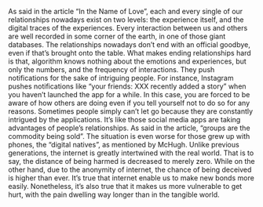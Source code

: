 As said in the article “In the Name of Love”, each and every single of our relationships nowadays exist on two levels: the experience itself, and the digital traces of the experiences. Every interaction between us and others are well recorded in some corner of the earth, in one of those giant databases. The relationships nowadays don’t end with an official goodbye, even if that’s brought onto the table. What makes ending relationships hard is that, algorithm knows nothing about the emotions and experiences, but only the numbers, and the frequency of interactions. They push notifications for the sake of intriguing people. For instance, Instagram pushes notifications like “your friends: XXX recently added a story” when you haven’t launched the app for a while. In this case, you are forced to be aware of how others are doing even if you tell yourself not to do so for any reasons. Sometimes people simply can’t let go because they are constantly intrigued by the applications. It’s like those social media apps are taking advantages of people’s relationships. As said in the article, “groups are the commodity being sold”.
The situation is even worse for those grew up with phones, the “digital natives”, as mentioned by McHugh. Unlike previous generations, the internet is greatly intertwined with the real world. That is to say, the distance of being harmed is decreased to merely zero. While on the other hand, due to the anonymity of internet, the chance of being deceived is higher than ever. It’s true that internet enable us to make new bonds more easily. Nonetheless, it’s also true that it makes us more vulnerable to get hurt, with the pain dwelling way longer than in the tangible world.
